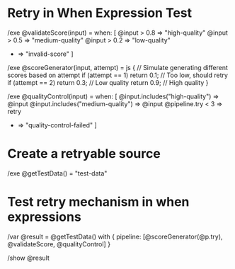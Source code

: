 # Retry in When Expression Test

/exe @validateScore(input) = when: [
  @input > 0.8 => "high-quality"
  @input > 0.5 => "medium-quality"
  @input > 0.2 => "low-quality"
  * => "invalid-score"
]

/exe @scoreGenerator(input, attempt) = js {
  // Simulate generating different scores based on attempt
  if (attempt == 1) return 0.1; // Too low, should retry
  if (attempt == 2) return 0.3; // Low quality
  return 0.9; // High quality
}

/exe @qualityControl(input) = when: [
  @input.includes("high-quality") => @input
  @input.includes("medium-quality") => @input
  @pipeline.try < 3 => retry
  * => "quality-control-failed"
]

# Create a retryable source
/exe @getTestData() = "test-data"

# Test retry mechanism in when expressions
/var @result = @getTestData() with { pipeline: [@scoreGenerator(@p.try), @validateScore, @qualityControl] }

/show @result